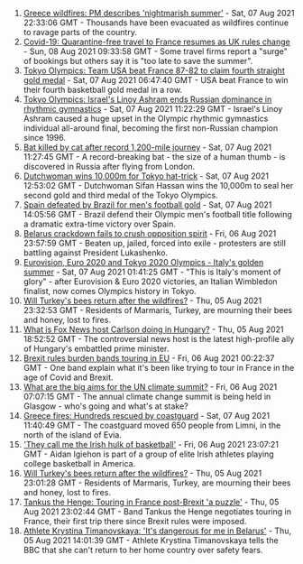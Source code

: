 1. [Greece wildfires: PM describes 'nightmarish summer'](https://www.bbc.co.uk/news/world-europe-58132679) - Sat, 07 Aug 2021 22:33:06 GMT - Thousands have been evacuated as wildfires continue to ravage parts of the country.
2. [Covid-19: Quarantine-free travel to France resumes as UK rules change](https://www.bbc.co.uk/news/uk-58130944) - Sun, 08 Aug 2021 09:33:58 GMT - Some travel firms report a "surge" of bookings but others say it is "too late to save the summer".
3. [Tokyo Olympics: Team USA beat France 87-82 to claim fourth straight gold medal](https://www.bbc.co.uk/sport/olympics/58125670) - Sat, 07 Aug 2021 06:47:40 GMT - USA beat France to win their fourth basketball gold medal in a row.
4. [Tokyo Olympics: Israel's Linoy Ashram ends Russian dominance in rhythmic gymnastics](https://www.bbc.co.uk/sport/olympics/58127312) - Sat, 07 Aug 2021 11:22:29 GMT - Israel's Linoy Ashram caused a huge upset in the Olympic rhythmic gymnastics individual all-around final, becoming the first non-Russian champion since 1996.
5. [Bat killed by cat after record 1,200-mile journey](https://www.bbc.co.uk/news/uk-58128773) - Sat, 07 Aug 2021 11:27:45 GMT - A record-breaking bat - the size of a human thumb - is discovered in Russia after flying from London.
6. [Dutchwoman wins 10,000m for Tokyo hat-trick](https://www.bbc.co.uk/sport/olympics/58128859) - Sat, 07 Aug 2021 12:53:02 GMT - Dutchwoman Sifan Hassan wins the 10,000m to seal her second gold and third medal of the Tokyo Olympics.
7. [Spain defeated by Brazil for men's football gold](https://www.bbc.co.uk/sport/football/58129614) - Sat, 07 Aug 2021 14:05:56 GMT - Brazil defend their Olympic men's football title following a dramatic extra-time victory over Spain.
8. [Belarus crackdown fails to crush opposition spirit](https://www.bbc.co.uk/news/world-europe-58114107) - Fri, 06 Aug 2021 23:57:59 GMT - Beaten up, jailed, forced into exile - protesters are still battling against President Lukashenko.
9. [Eurovision, Euro 2020 and Tokyo 2020 Olympics - Italy's golden summer](https://www.bbc.co.uk/sport/olympics/58112120) - Sat, 07 Aug 2021 01:41:25 GMT - "This is Italy's moment of glory" - after Eurovision & Euro 2020 victories, an Italian Wimbledon finalist, now comes Olympics history in Tokyo.
10. [Will Turkey's bees return after the wildfires?](https://www.bbc.co.uk/news/world-europe-58108527) - Thu, 05 Aug 2021 23:32:53 GMT - Residents of Marmaris, Turkey, are mourning their bees and honey, lost to fires.
11. [What is Fox News host Carlson doing in Hungary?](https://www.bbc.co.uk/news/world-europe-58104200) - Thu, 05 Aug 2021 18:52:52 GMT - The controversial news host is the latest high-profile ally of Hungary's embattled prime minister.
12. [Brexit rules burden bands touring in EU](https://www.bbc.co.uk/news/entertainment-arts-58006647) - Fri, 06 Aug 2021 00:22:37 GMT - One band explain what it's been like trying to tour in France in the age of Covid and Brexit.
13. [What are the big aims for the UN climate summit?](https://www.bbc.co.uk/news/science-environment-56901261) - Fri, 06 Aug 2021 07:07:15 GMT - The annual climate change summit is being held in Glasgow - who's going and what's at stake?
14. [Greece fires: Hundreds rescued by coastguard](https://www.bbc.co.uk/news/world-europe-58128033) - Sat, 07 Aug 2021 11:40:49 GMT - The coastguard moved 650 people from Limni, in the north of the island of Evia.
15. ['They call me the Irish hulk of basketball'](https://www.bbc.co.uk/news/world-europe-58017676) - Fri, 06 Aug 2021 23:07:21 GMT - Aidan Igiehon is part of a group of elite Irish athletes playing college basketball in America.
16. [Will Turkey's bees return after the wildfires?](https://www.bbc.co.uk/news/world-middle-east-58108697) - Thu, 05 Aug 2021 23:01:28 GMT - Residents of Marmaris, Turkey, are mourning their bees and honey, lost to fires.
17. [Tankus the Henge: Touring in France post-Brexit 'a puzzle'](https://www.bbc.co.uk/news/entertainment-arts-58063110) - Thu, 05 Aug 2021 23:02:44 GMT - Band Tankus the Henge negotiates touring in France, their first trip there since Brexit rules were imposed.
18. [Athlete Krystina Timanovskaya: 'It's dangerous for me in Belarus'](https://www.bbc.co.uk/news/world-europe-58099987) - Thu, 05 Aug 2021 14:01:39 GMT - Athlete Krystina Timanovskaya tells the BBC that she can't return to her home country over safety fears.
